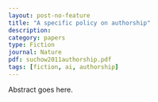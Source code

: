 ```yaml
---
layout: post-no-feature
title: "A specific policy on authorship"
description:
category: papers
type: Fiction
journal: Nature
pdf: suchow2011authorship.pdf
tags: [fiction, ai, authorship]
---
```


Abstract goes here.
